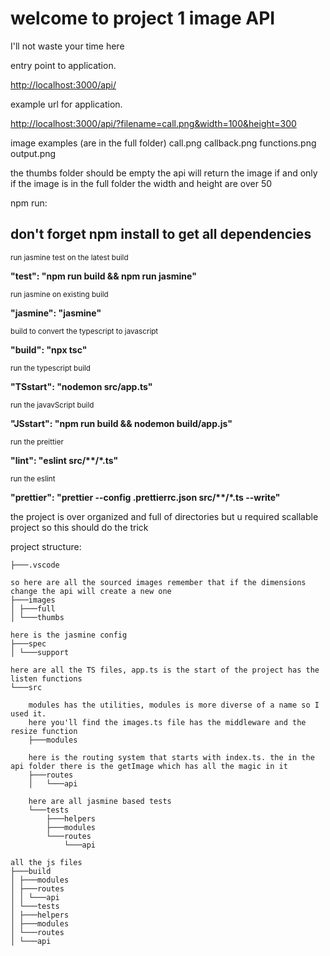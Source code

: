 <h1> welcome to project 1 image API </h1>
I'll not waste your time here

entry point to application.
<a href="http://localhost:3000/api/"><p>http://localhost:3000/api/</p></a>
example url for application.
<a href="http://localhost:3000/api/?filename=call.png&width=100&height=300"><p>http://localhost:3000/api/?filename=call.png&width=100&height=300</p></a>

image examples (are in the full folder)
call.png
callback.png
functions.png
output.png

the thumbs folder should be empty
the api will return the image if and only if
the image is in the full folder
the width and height are over 50

npm run:

<h2> don't forget npm install to get all dependencies </h2>
    <small>run jasmine test on the latest build</small>
    <p style="font-weight:bold;">"test": "npm run build && npm run jasmine"</p>
    <small>run jasmine on existing build</small>
    <p style="font-weight:bold;">"jasmine": "jasmine"</p>
    <small>build to convert the typescript to javascript</small> 
    <p style="font-weight:bold;">"build": "npx tsc"</p>
    <small>run the typescript build</small>
    <p style="font-weight:bold;">"TSstart": "nodemon src/app.ts"</p>
    <small>run the javavScript build</small>
    <p style="font-weight:bold;">"JSstart": "npm run build && nodemon build/app.js"</p>
    <small>run the preittier</small>
    <p style="font-weight:bold;">"lint": "eslint src/**/*.ts"</p>
    <small>run the eslint</small>
    <p style="font-weight:bold;">"prettier": "prettier --config .prettierrc.json src/**/*.ts --write"</p>


the project is over organized and full of directories but u required scallable project so this should do the trick

project structure:

    ├───.vscode

    so here are all the sourced images remember that if the dimensions change the api will create a new one
    ├───images
    │ ├───full
    │ └───thumbs

    here is the jasmine config
    ├───spec
    │ └───support

    here are all the TS files, app.ts is the start of the project has the listen functions
    └───src

        modules has the utilities, modules is more diverse of a name so I used it.
        here you'll find the images.ts file has the middleware and the resize function
        ├───modules

        here is the routing system that starts with index.ts. the in the api folder there is the getImage which has all the magic in it
        ├───routes
        │   └───api

        here are all jasmine based tests
        └───tests
            ├───helpers
            ├───modules
            └───routes
                └───api

    all the js files
    ├───build
    │ ├───modules
    │ ├───routes
    │ │ └───api
    │ └───tests
    │ ├───helpers
    │ ├───modules
    │ └───routes
    │ └───api
